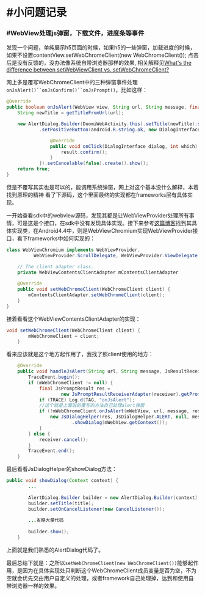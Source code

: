 # #小问题记录
### #WebView处理js弹窗，下载文件，进度条等事件
发现一个问题，单纯展示h5页面的时候，如果h5的一些弹窗，加载进度的时候，如果不设置contentView.setWebChromeClient(new WebChromeClient());
点击后是没有反馈的，没办法像系统自带浏览器那样的效果, 相关解释见[What's the difference between setWebViewClient vs. setWebChromeClient?](https://stackoverflow.com/questions/2835556/whats-the-difference-between-setwebviewclient-vs-setwebchromeclient)

网上多是覆写WebChromeClient中的三种弹窗事件处理`onJsAlert()``onJsConfirm()``onJsPrompt()`，比如这样：

```java
@Override
public boolean onJsAlert(WebView view, String url, String message, final JsResult result) {
    String newTitle = getTitleFromUrl(url);

    new AlertDialog.Builder(DuomiWebActivity.this).setTitle(newTitle).setMessage(message)
            .setPositiveButton(android.R.string.ok, new DialogInterface.OnClickListener() {

                @Override
                public void onClick(DialogInterface dialog, int which) {
                    result.confirm();
                }
            }).setCancelable(false).create().show();
    return true;
}
```

但是不覆写其实也是可以的，能调用系统弹窗，网上对这个基本没什么解释，本着找到原理的精神
看了下源码，这个里面最终的实现都在frameworks层有具体实现。

一开始查看sdk中的webview源码，发现其都是让WebViewProvider处理所有事情，可是这是个接口，在sdk中没有发现具体实现。接下来参考[这篇博客](http://mogoweb.github.io/blog/2014/01/16/analysis-of-android-4-4-webview-implementation/)找到其具体实现类，在Android4.4中，则是WebViewChromium实现WebViewProvider接口，看下frameworks中如何实现的：

```java
class WebViewChromium implements WebViewProvider,
          WebViewProvider.ScrollDelegate, WebViewProvider.ViewDelegate {

    // The client adapter class.
    private WebViewContentsClientAdapter mContentsClientAdapter
    
    @Override
    public void setWebChromeClient(WebChromeClient client) {
        mContentsClientAdapter.setWebChromeClient(client);
    }
}
```

接着看看这个WebViewContentsClientAdapter的实现：

```java
void setWebChromeClient(WebChromeClient client) {
        mWebChromeClient = client;
    }
```

看来应该就是这个地方起作用了，我找了照client使用的地方：

```java
    @Override
    public void handleJsAlert(String url, String message, JsResultReceiver receiver) {
        TraceEvent.begin();
        if (mWebChromeClient != null) {
            final JsPromptResult res =
                    new JsPromptResultReceiverAdapter(receiver).getPromptResult();
            if (TRACE) Log.d(TAG, "onJsAlert");
            //这个就是上面说的覆写的方法自己处理alert弹窗
            if (!mWebChromeClient.onJsAlert(mWebView, url, message, res)) {
                new JsDialogHelper(res, JsDialogHelper.ALERT, null, message, url)
                        .showDialog(mWebView.getContext());
            }
        } else {
            receiver.cancel();
        }
        TraceEvent.end();
    }
```

最后看看JsDialogHelper的showDialog方法：

```java
public void showDialog(Context context) {
        ...
        
        AlertDialog.Builder builder = new AlertDialog.Builder(context);
        builder.setTitle(title);
        builder.setOnCancelListener(new CancelListener());
        
        ...省略大量代码
        
        builder.show();
    }
```

上面就是我们熟悉的AlertDialog代码了。

最后总结下就是：之所以`setWebChromeClient(new WebChromeClient())`能够起作用，是因为在具体实现处只判断这个WebChromeClient成员变量是否为空，不为空就会优先交由用户自定义的处理，或者framework自己处理掉，达到和使用自带浏览器一样的效果。